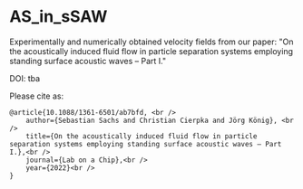 # AS_in_sSAW

Experimentally and numerically obtained velocity fields from our paper: "On the acoustically induced fluid flow in particle separation systems employing standing surface acoustic waves – Part I."

DOI: tba

Please cite as:
```
@article{10.1088/1361-6501/ab7bfd, <br />
	author={Sebastian Sachs and Christian Cierpka and Jörg König}, <br />
	title={On the acoustically induced fluid flow in particle separation systems employing standing surface acoustic waves – Part I.},<br />
	journal={Lab on a Chip},<br />
	year={2022}<br />
}
```
